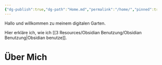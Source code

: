 ```yaml
---
{"dg-publish":true,"dg-path":"Home.md","permalink":"/home/","pinned":true,"tags":["gardenEntry"],"created":"2024-04-14T10:43:50.050+02:00","updated":"2024-04-14T12:23:31.473+02:00"}
---
```



Hallo und willkommen zu meinem digitalen Garten.

Hier erkläre ich, wie ich [[3 Resources/Obsidian Benutzung/Obsidian Benutzung\|Obsidian benutze]].

# Über Mich
